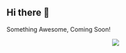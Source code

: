 ## Hi there 👋

Something Awesome, Coming Soon!


<p align="center">
  <img src="https://capsule-render.vercel.app/api?type=waving&color=auto&height=300&section=header&text=Hey%20Everyone!&fontSize=90" />
</p>

